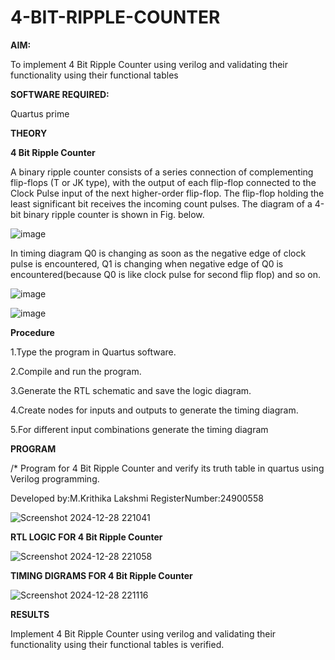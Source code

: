 # 4-BIT-RIPPLE-COUNTER

**AIM:**

To implement  4 Bit Ripple Counter using verilog and validating their functionality using their functional tables

**SOFTWARE REQUIRED:**

Quartus prime

**THEORY**

**4 Bit Ripple Counter**

A binary ripple counter consists of a series connection of complementing flip-flops (T or JK type), with the output of each flip-flop connected to the Clock Pulse input of the next higher-order flip-flop. The flip-flop holding the least significant bit receives the incoming count pulses. The diagram of a 4-bit binary ripple counter is shown in Fig. below.

![image](https://github.com/naavaneetha/4-BIT-RIPPLE-COUNTER/assets/154305477/cb4b74d4-31ab-4359-95d0-d22e67daba13)

In timing diagram Q0 is changing as soon as the negative edge of clock pulse is encountered, Q1 is changing when negative edge of Q0 is encountered(because Q0 is like clock pulse for second flip flop) and so on.

![image](https://github.com/naavaneetha/4-BIT-RIPPLE-COUNTER/assets/154305477/a573a7d6-014e-4e54-93e6-e2ac9530960b)

![image](https://github.com/naavaneetha/4-BIT-RIPPLE-COUNTER/assets/154305477/85e1958a-2fc1-49bb-9a9f-d58ccbf3663c)

**Procedure**

1.Type the program in Quartus software.

2.Compile and run the program.

3.Generate the RTL schematic and save the logic diagram.

4.Create nodes for inputs and outputs to generate the timing diagram.

5.For different input combinations generate the timing diagram

**PROGRAM**

/* Program for 4 Bit Ripple Counter and verify its truth table in quartus using Verilog programming.

 Developed by:M.Krithika Lakshmi
 RegisterNumber:24900558


![Screenshot 2024-12-28 221041](https://github.com/user-attachments/assets/ca673ed5-fd64-433a-b231-87676f3bbb1f)

 

**RTL LOGIC FOR 4 Bit Ripple Counter**


![Screenshot 2024-12-28 221058](https://github.com/user-attachments/assets/5101bb48-a9af-456d-8d0b-ffd3497860d8)


**TIMING DIGRAMS FOR 4 Bit Ripple Counter**


![Screenshot 2024-12-28 221116](https://github.com/user-attachments/assets/27ff3162-f371-4901-9d9e-904d015b619b)


**RESULTS**


Implement  4 Bit Ripple Counter using verilog and validating their functionality using their functional tables is verified.

